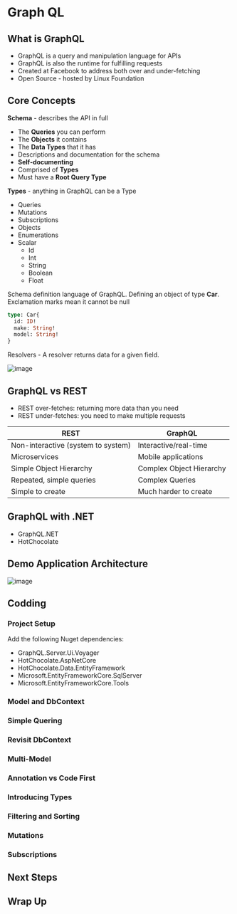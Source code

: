 # Graph QL

## What is GraphQL

- GraphQL is a query and manipulation language for APIs
- GraphQL is also the runtime for fulfilling requests
- Created at Facebook to address both over and under-fetching
- Open Source - hosted by Linux Foundation

## Core Concepts

**Schema** - describes the API in full
- The **Queries** you can perform
- The **Objects** it contains
- The **Data Types** that it has
- Descriptions and documentation for the schema
- **Self-documenting**
- Comprised of **Types**
- Must have a **Root Query Type**

**Types** - anything in GraphQL can be a Type
 - Queries
 - Mutations
 - Subscriptions
 - Objects
 - Enumerations
 - Scalar
   - Id
   - Int
   - String
   - Boolean
   - Float
  
Schema definition language of GraphQL. Defining an object of type **Car**. Exclamation marks mean it cannot be null
```graphql
type: Car{
  id: ID!
  make: String!
  model: String!
}
```
Resolvers - A resolver returns data for a given field.

![image](https://github.com/pirocorp/Web-APIs/assets/34960418/182f90ab-365c-4ad7-b987-e017f773441e)

## GraphQL vs REST

- REST over-fetches: returning more data than you need
- REST under-fetches: you need to make multiple requests

| REST                               	| GraphQL                  	|
|------------------------------------	|--------------------------	|
| Non-interactive (system to system) 	| Interactive/real-time  	|
| Microservices                      	| Mobile applications      	|
| Simple Object Hierarchy            	| Complex Object Hierarchy 	|
| Repeated, simple queries           	| Complex Queries          	|
| Simple to create                   	| Much harder to create    	|
 
## GraphQL with .NET

- GraphQL.NET
- HotChocolate

## Demo Application Architecture 

![image](https://github.com/pirocorp/Web-APIs/assets/34960418/abe0508d-21c8-4c86-ba5c-ab51bbbeb7f5)

## Codding

### Project Setup

Add the following Nuget dependencies:

- GraphQL.Server.Ui.Voyager
- HotChocolate.AspNetCore
- HotChocolate.Data.EntityFramework
- Microsoft.EntityFrameworkCore.SqlServer
- Microsoft.EntityFrameworkCore.Tools

### Model and DbContext

### Simple Quering

### Revisit DbContext

### Multi-Model

### Annotation vs Code First

### Introducing Types

### Filtering and Sorting

### Mutations

### Subscriptions

## Next Steps

## Wrap Up


